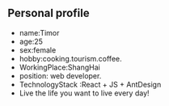 ## Personal profile

  * name:Timor
  * age:25
  * sex:female 
  * hobby:cooking.tourism.coffee.
  * WorkingPlace:ShangHai
  * position: web developer.
  * TechnologyStack :React + JS + AntDesign
  * Live the life you want to live every day!



